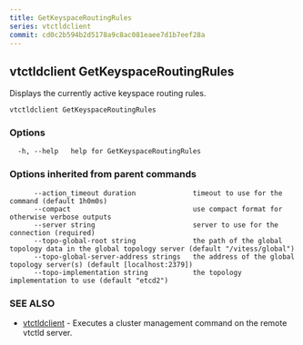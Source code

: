 ```yaml
---
title: GetKeyspaceRoutingRules
series: vtctldclient
commit: cd0c2b594b2d5178a9c8ac081eaee7d1b7eef28a
---
```

## vtctldclient GetKeyspaceRoutingRules

Displays the currently active keyspace routing rules.

```
vtctldclient GetKeyspaceRoutingRules
```

### Options

```
  -h, --help   help for GetKeyspaceRoutingRules
```

### Options inherited from parent commands

```
      --action_timeout duration              timeout to use for the command (default 1h0m0s)
      --compact                              use compact format for otherwise verbose outputs
      --server string                        server to use for the connection (required)
      --topo-global-root string              the path of the global topology data in the global topology server (default "/vitess/global")
      --topo-global-server-address strings   the address of the global topology server(s) (default [localhost:2379])
      --topo-implementation string           the topology implementation to use (default "etcd2")
```

### SEE ALSO

* [vtctldclient](../)	 - Executes a cluster management command on the remote vtctld server.

